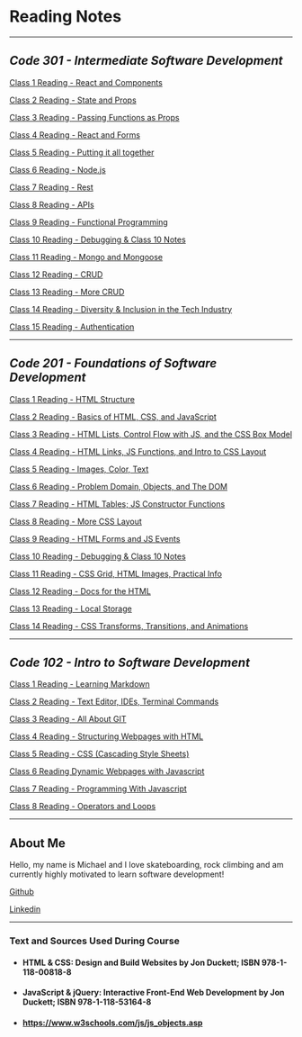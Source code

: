 # Reading Notes

---

## ___Code 301 - Intermediate Software Development___

[Class 1 Reading - React and Components](301-reading-01.md)

[Class 2 Reading - State and Props](301-reading-02.md)

[Class 3 Reading - Passing Functions as Props](301-reading-03.md)

[Class 4 Reading - React and Forms](301-reading-04.md)

[Class 5 Reading - Putting it all together
](301-reading-05.md)

[Class 6 Reading - Node.js](301-reading-06.md)

[Class 7 Reading - Rest](301-reading-07.md)

[Class 8 Reading - APIs](301-reading-08.md)

[Class 9 Reading - Functional Programming](301-reading-09.md)

[Class 10 Reading - Debugging & Class 10 Notes](301-reading-10.md)

[Class 11 Reading - Mongo and Mongoose](301-reading-11.md)

[Class 12 Reading - CRUD](301-reading-12.md)

[Class 13 Reading - More CRUD](301-reading-13.md)

[Class 14 Reading - Diversity & Inclusion in the Tech Industry](301-reading-14.md)

[Class 15 Reading - Authentication](301-reading-15.md)

---

## ___Code 201 - Foundations of Software Development___

[Class 1 Reading - HTML Structure](class-01.md)

[Class 2 Reading - Basics of HTML, CSS, and JavaScript](class-02.md)

[Class 3 Reading - HTML Lists, Control Flow with JS, and the CSS Box Model](class-03.md)

[Class 4 Reading - HTML Links, JS Functions, and Intro to CSS Layout](class-04.md)

[Class 5 Reading - Images, Color, Text](class-05.md)

[Class 6 Reading - Problem Domain, Objects, and The DOM](class-06.md)

[Class 7 Reading - HTML Tables; JS Constructor Functions](class-07.md)

[Class 8 Reading - More CSS Layout](class-08.md)

[Class 9 Reading - HTML Forms and JS Events](class-09.md)

[Class 10 Reading - Debugging & Class 10 Notes](class-10.md)

[Class 11 Reading - CSS Grid, HTML Images, Practical Info](class-11.md)

[Class 12 Reading - Docs for the HTML ](class-12.md)

[Class 13 Reading - Local Storage](class-13.md)

[Class 14 Reading - CSS Transforms, Transitions, and Animations](class-14.md)

---

## ___Code 102 - Intro to Software Development___

[Class 1 Reading - Learning Markdown](class1reading.md)

[Class 2 Reading - Text Editor, IDEs, Terminal Commands](class2reading.md)

[Class 3 Reading - All About GIT](class3reading.md)

[Class 4 Reading - Structuring Webpages with HTML](class4reading.md)

[Class 5 Reading - CSS (Cascading Style Sheets)](class5reading.md)

[Class 6 Reading Dynamic Webpages with Javascript](class6reading.md)

[Class 7 Reading - Programming With Javascript](class7reading.md)

[Class 8 Reading - Operators and Loops](class8reading.md)

---

## About Me

Hello, my name is Michael and I love skateboarding, rock climbing and am currently highly motivated to learn software development!

[Github](https://github.com/guerillaxgardener)

[Linkedin](https://www.linkedin.com/in/michaelmak3r/)

---

### Text and Sources Used During Course

* #### HTML & CSS: Design and Build Websites by Jon Duckett; ISBN 978-1-118-00818-8

* #### JavaScript & jQuery: Interactive Front-End Web Development by Jon Duckett; ISBN 978-1-118-53164-8

* #### <https://www.w3schools.com/js/js_objects.asp>
